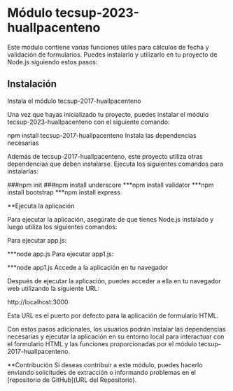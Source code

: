 # Módulo tecsup-2023-huallpacenteno

Este módulo contiene varias funciones útiles para cálculos de fecha y validación de formularios. Puedes instalarlo y utilizarlo en tu proyecto de Node.js siguiendo estos pasos:

## Instalación
Instala el módulo tecsup-2017-huallpacenteno

Una vez que hayas inicializado tu proyecto, puedes instalar el módulo tecsup-2023-huallpacenteno con el siguiente comando:


npm install tecsup-2017-huallpacenteno
Instala las dependencias necesarias

Además de tecsup-2017-huallpacenteno, este proyecto utiliza otras dependencias que deben instalarse. Ejecuta los siguientes comandos para instalarlas:

###npm init
###npm install underscore
***npm install validator
***npm install bootstrap
***npm install express

**Ejecuta la aplicación

Para ejecutar la aplicación, asegúrate de que tienes Node.js instalado y luego utiliza los siguientes comandos:

Para ejecutar app.js:


***node app.js
Para ejecutar app1.js:

***node app1.js
Accede a la aplicación en tu navegador

Después de ejecutar la aplicación, puedes acceder a ella en tu navegador web utilizando la siguiente URL:

http://localhost:3000

Esta URL es el puerto por defecto para la aplicación de formulario HTML.

Con estos pasos adicionales, los usuarios podrán instalar las dependencias necesarias y ejecutar la aplicación en su entorno local para interactuar con el formulario HTML y las funciones proporcionadas por el módulo tecsup-2017-huallpacenteno.


**Contribución
Si deseas contribuir a este módulo, puedes hacerlo enviando solicitudes de extracción o informando problemas en el [repositorio de GitHub](URL del Repositorio).

